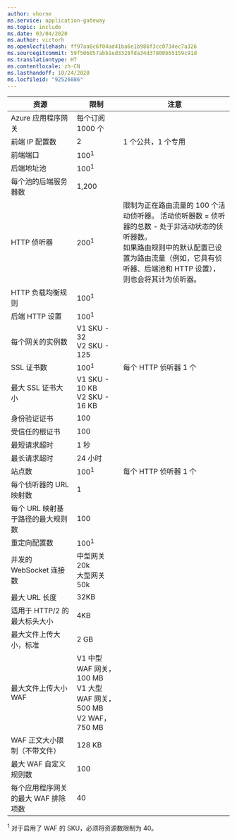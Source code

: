 ```yaml
---
author: vhorne
ms.service: application-gateway
ms.topic: include
ms.date: 03/04/2020
ms.author: victorh
ms.openlocfilehash: ff97aa6c6f04ad41ba6e1b986f3cc0734ec7a326
ms.sourcegitcommit: 59f506857abb1ed3328fda34d37800b55159c91d
ms.translationtype: HT
ms.contentlocale: zh-CN
ms.lasthandoff: 10/24/2020
ms.locfileid: "92526086"
---
```

| 资源 | 限制 | 注意 |
| --- | --- | --- |
| Azure 应用程序网关 |每个订阅 1000 个 | |
| 前端 IP 配置数 |2 |1 个公共，1 个专用 |
| 前端端口 |100<sup>1</sup> | |
| 后端地址池 |100<sup>1</sup> | |
| 每个池的后端服务器数 |1,200 | |
| HTTP 侦听器 |200<sup>1</sup> |限制为正在路由流量的 100 个活动侦听器。 活动侦听器数 = 侦听器的总数 - 处于非活动状态的侦听器数。<br>如果路由规则中的默认配置已设置为路由流量（例如，它具有侦听器、后端池和 HTTP 设置），则也会将其计为侦听器。|
| HTTP 负载均衡规则 |100<sup>1</sup> | |
| 后端 HTTP 设置 |100<sup>1</sup> | |
| 每个网关的实例数 |V1 SKU - 32<br>V2 SKU - 125 | |
| SSL 证书数 |100<sup>1</sup> |每个 HTTP 侦听器 1 个 |
| 最大 SSL 证书大小 |V1 SKU - 10 KB<br>V2 SKU - 16 KB| |
| 身份验证证书 |100 | |
| 受信任的根证书 |100 | |
| 最短请求超时 |1 秒 | |
| 最长请求超时 |24 小时 | |
| 站点数 |100<sup>1</sup> |每个 HTTP 侦听器 1 个 |
| 每个侦听器的 URL 映射数 |1 | |
| 每个 URL 映射基于路径的最大规则数|100||
| 重定向配置数 |100<sup>1</sup>| |
| 并发的 WebSocket 连接数 |中型网关 20k<br> 大型网关 50k| |
| 最大 URL 长度|32KB| |
| 适用于 HTTP/2 的最大标头大小 |4KB| |
| 最大文件上传大小，标准 |2 GB | |
| 最大文件上传大小 WAF |V1 中型 WAF 网关，100 MB<br>V1 大型 WAF 网关，500 MB<br>V2 WAF，750 MB| |
| WAF 正文大小限制（不带文件）|128 KB||
| 最大 WAF 自定义规则数|100||
| 每个应用程序网关的最大 WAF 排除项数|40||

<sup>1</sup> 对于启用了 WAF 的 SKU，必须将资源数限制为 40。
